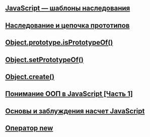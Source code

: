 ## [JavaScript — шаблоны наследования](https://habr.com/ru/post/263967/)

## [Наследование и цепочка прототипов](https://developer.mozilla.org/ru/docs/Web/JavaScript/Inheritance_and_the_prototype_chain)

## [Object.prototype.isPrototypeOf()](https://developer.mozilla.org/ru/docs/Web/JavaScript/Reference/Global_Objects/Object/isPrototypeOf)

## [Object.setPrototypeOf()](https://developer.mozilla.org/ru/docs/Web/JavaScript/Reference/Global_Objects/Object/setPrototypeOf)

## [Object.create()](https://developer.mozilla.org/ru/docs/Web/JavaScript/Reference/Global_Objects/Object/create)

## [Понимание ООП в JavaScript [Часть 1]](https://habr.com/ru/company/enterra/blog/153365/)

## [Основы и заблуждения насчет JavaScript](https://habr.com/ru/post/120193/)

## [Оператор new](https://developer.mozilla.org/ru/docs/Web/JavaScript/Reference/Operators/new)